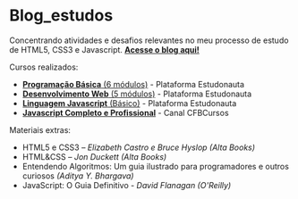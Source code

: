 # Blog_estudos

Concentrando atividades e desafios relevantes no meu processo de estudo de HTML5, CSS3 e Javascript. [**Acesse o blog aqui!**](https://gi-braga.github.io/Blog_estudos)

Cursos realizados:
* [**Programação Básica** (6 módulos)](https://www.estudonauta.com/curso/programacao-basica-modulo-00-primeiros-passos/) - Plataforma Estudonauta
* [**Desenvolvimento Web** (5 módulos)](https://www.estudonauta.com/curso/desenvolvimento-web-2020-html5css3/) - Plataforma Estudonauta
* [**Linguagem Javascript** (Básico)](https://www.estudonauta.com/curso/javascript/) - Plataforma Estudonauta
* [**Javascript Completo e Profissional**](https://www.youtube.com/playlist?list=PLx4x_zx8csUg_AxxbVWHEyAJ6cBdsYc0T) - Canal CFBCursos

Materiais extras:
* HTML5 e CSS3 – *Elizabeth Castro e Bruce Hyslop (Alta Books)*
* HTML&CSS – *Jon Duckett (Alta Books)*
* Entendendo Algoritmos: Um guia ilustrado para programadores e outros curiosos *(Aditya Y. Bhargava)*
* JavaScript: O Guia Definitivo - *David Flanagan (O'Reilly)*
